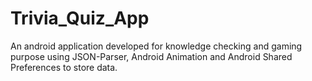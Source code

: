 # Trivia_Quiz_App
An android application developed for knowledge checking and gaming purpose using JSON-Parser, 
Android Animation and Android Shared Preferences to store data. 
